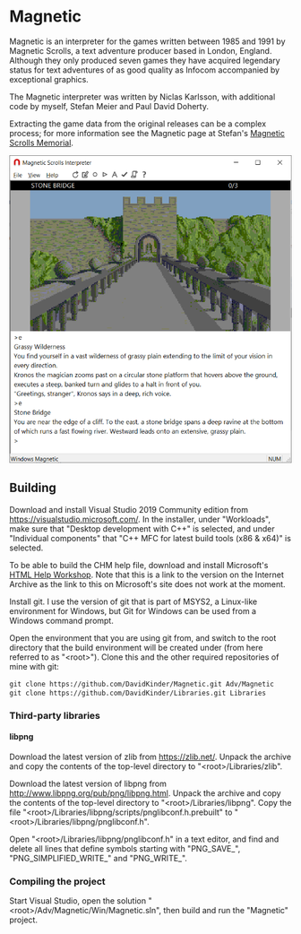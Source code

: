 # Magnetic

Magnetic is an interpreter for the games written between 1985 and 1991 by Magnetic Scrolls, a text adventure producer based in London, England. Although they only produced seven games they have acquired legendary status for text adventures of as good quality as Infocom accompanied by exceptional graphics.

The Magnetic interpreter was written by Niclas Karlsson, with additional code by myself, Stefan Meier and Paul David Doherty.

Extracting the game data from the original releases can be a complex process; for more information see the Magnetic page at Stefan's [Magnetic Scrolls Memorial](https://msmemorial.if-legends.org/memorial.php).

![Magnetic playing The Pawn](The%20Pawn.png)

## Building

Download and install Visual Studio 2019 Community edition from https://visualstudio.microsoft.com/. In the installer, under "Workloads", make sure that "Desktop development with C++" is selected, and under "Individual components" that "C++ MFC for latest build tools (x86 & x64)" is selected.

To be able to build the CHM help file, download and install Microsoft's [HTML Help Workshop](https://web.archive.org/web/20200810052030/https://www.microsoft.com/en-us/download/confirmation.aspx?id=21138). Note that this is a link to the version on the Internet Archive as the link to this on Microsoft's site does not work at the moment.

Install git. I use the version of git that is part of MSYS2, a Linux-like environment for Windows, but Git for Windows can be used from a Windows command prompt.

Open the environment that you are using git from, and switch to the root directory that the build environment will be created under (from here referred to as "\<root>"). Clone this and the other required repositories of mine with git:
```
git clone https://github.com/DavidKinder/Magnetic.git Adv/Magnetic
git clone https://github.com/DavidKinder/Libraries.git Libraries
```

### Third-party libraries

#### libpng

Download the latest version of zlib from https://zlib.net/. Unpack the archive and copy the contents of the top-level directory to "\<root>/Libraries/zlib".

Download the latest version of libpng from http://www.libpng.org/pub/png/libpng.html. Unpack the archive and copy the contents of the top-level directory to "\<root>/Libraries/libpng". Copy the file "\<root>/Libraries/libpng/scripts/pnglibconf.h.prebuilt" to "\<root>/Libraries/libpng/pnglibconf.h".

Open "\<root>/Libraries/libpng/pnglibconf.h" in a text editor, and find and delete all lines that define symbols starting with "PNG_SAVE_", "PNG_SIMPLIFIED_WRITE_" and "PNG_WRITE_".

### Compiling the project

Start Visual Studio, open the solution "\<root>/Adv/Magnetic/Win/Magnetic.sln", then build and run the "Magnetic" project.
